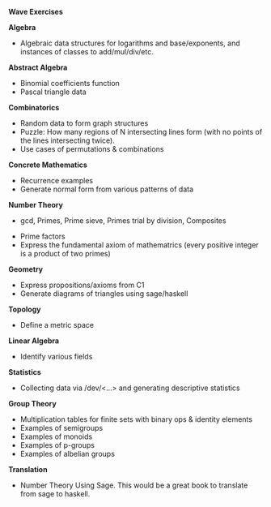 **Wave Exercises**

**Algebra**
- Algebraic data structures for logarithms and base/exponents, and instances of classes to add/mul/div/etc.

**Abstract Algebra**
+ Binomial coefficients function
+ Pascal triangle data

**Combinatorics**
- Random data to form graph structures
- Puzzle: How many regions of N intersecting lines form (with no points of the lines intersecting twice).
- Use cases of permutations & combinations

**Concrete Mathematics**
- Recurrence examples
- Generate normal form from various patterns of data

**Number Theory**
+ gcd, Primes, Prime sieve, Primes trial by division, Composites
- Prime factors
- Express the fundamental axiom of mathematrics (every positive integer is a product of two primes) 

**Geometry**
- Express propositions/axioms from C1
- Generate diagrams of triangles using sage/haskell

**Topology**
- Define a metric space

**Linear Algebra**
- Identify various fields

**Statistics**
- Collecting data via /dev/<...> and generating descriptive statistics

**Group Theory**
- Multiplication tables for finite sets with binary ops & identity elements
- Examples of semigroups
- Examples of monoids
- Examples of p-groups
- Examples of albelian groups

**Translation**
- Number Theory Using Sage. This would be a great book to translate from sage to haskell.
